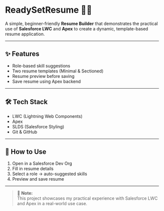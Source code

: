# ReadySetResume 🧑‍💻

A simple, beginner-friendly **Resume Builder** that demonstrates the practical use of **Salesforce LWC** and **Apex** to create a dynamic, template-based resume application.

---

## ✨ Features
- Role-based skill suggestions
- Two resume templates (Minimal & Sectioned)
- Resume preview before saving
- Save resume using Apex backend

---

## 🛠 Tech Stack
- LWC (Lightning Web Components)
- Apex
- SLDS (Salesforce Styling)
- Git & GitHub

---

## 🚀 How to Use
1. Open in a Salesforce Dev Org
2. Fill in resume details
3. Select a role → auto-suggested skills
4. Preview and save resume

---

> 📌 **Note:**  
> This project showcases my practical experience with Salesforce LWC and Apex in a real-world use case.

